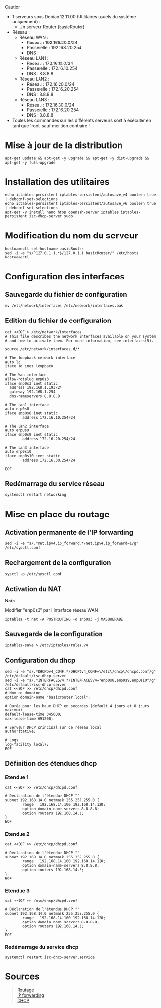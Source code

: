 > [!CAUTION]
> - 1 serveurs sous Debian 12.11.00 (Utilitaires usuels du système uniquement) :
>   - Un serveur Router (basicRouter)
> - Réseau :
>     -  Réseau WAN :
>         -  Réseau     : 192.168.20.0/24
>         -  Passerelle : 192.168.20.254
>         -  DNS : 
>     -  Réseau LAN1   :
>         -  Réseau     : 172.16.10.0/24
>         -  Passerelle : 172.16.10.254
>         -  DNS : 8.8.8.8
>      -  Réseau LAN2   :
>         -  Réseau     : 172.16.20.0/24
>         -  Passerelle : 172.16.20.254
>         -  DNS : 8.8.8.8
>      -  Réseau LAN3   :
>         -  Réseau     : 172.16.30.0/24
>         -  Passerelle : 172.16.20.254
>         -  DNS : 8.8.8.8
> - Toutes les commandes sur les différents serveurs sont à exécuter en tant que 'root' sauf mention contraire !

# Mise à jour de la distribution
```
apt-get update && apt-get -y upgrade && apt-get -y dist-upgrade && apt-get -y full-upgrade 
```

# Installation des utilitaires
```
echo iptables-persistent iptables-persistent/autosave_v4 boolean true | debconf-set-selections
echo iptables-persistent iptables-persistent/autosave_v6 boolean true | debconf-set-selections
apt-get -y install nano htop openssh-server iptables iptables-persistent isc-dhcp-server sudo
```

# Modification du nom du serveur
```
hostnamectl set-hostname basicRouter
sed -i -e "s/^127.0.1.1.*$/127.0.1.1 basicRouter/" /etc/hosts
hostnamectl
```

# Configuration des interfaces
## Sauvegarde du fichier de configuration
```
mv /etc/network/interfaces /etc/network/interfaces.bak
```

## Edition du fichier de configuration
```
cat <<EOF > /etc/network/interfaces
# This file describes the network interfaces available on your system
# and how to activate them. For more information, see interfaces(5).

source /etc/network/interfaces.d/*

# The loopback network interface
auto lo
iface lo inet loopback

# The Wan interface
allow-hotplug enp0s3
iface enp0s3 inet static
  address 192.168.1.193/24
  gateway 192.168.1.254
  dns-nameservers 8.8.8.8

# The Lan1 interface
auto enp0s8
iface enp0s8 inet static
        address 172.16.10.254/24

# The Lan2 interface
auto enp0s9
iface enp0s9 inet static
        address 172.16.20.254/24

# The Lan3 interface
auto enp0s10
iface enp0s10 inet static
        address 172.16.30.254/24

EOF
```

## Redémarrage du service réseau
```
systemctl restart networking
```

# Mise en place du routage
## Activation permanente de l'IP forwarding
```
sed -i -e "s/.*net.ipv4.ip_forward.*/net.ipv4.ip_forward=1/g" /etc/sysctl.conf
```

## Rechargement de la configuration
```
sysctl -p /etc/sysctl.conf
```

## Activation du NAT
> [!Note]
> Modifier "enp0s3" par l'interface réseau WAN
```
iptables -t nat -A POSTROUTING -o enp0s3 -j MASQUERADE
```

## Sauvegarde de la configuration
```
iptables-save > /etc/iptables/rules.v4
```

## Configuration du dhcp
```
sed -i -e "s/.*DHCPDv4_CONF.*/DHCPDv4_CONF=\/etc\/dhcp\/dhcpd.conf/g" /etc/default/isc-dhcp-server
sed -i -e "s/.*INTERFACESv4.*/INTERFACESv4="enp0s8,enp0s9,enp0s10"/g" /etc/default/isc-dhcp-server
cat <<EOF >> /etc/dhcp/dhcpd.conf
# Nom de domaine
option domain-name "basicrouter.local";

# Durée pour les baux DHCP en secondes (default 4 jours et 8 jours maximum)
default-lease-time 345600;
max-lease-time 691200;

# Serveur DHCP principal sur ce réseau local
authoritative;

# Logs
log-facility local7;
EOF
```

## Définition des étendues dhcp
### Etendue 1
```
cat <<EOF >> /etc/dhcp/dhcpd.conf

# Déclaration de l'étendue DHCP ""
subnet 192.168.14.0 netmask 255.255.255.0 {
        range   192.168.14.100 192.168.14.120;
        option domain-name-servers 8.8.8.8;
        option routers 192.168.14.2;
}
EOF
```

### Etendue 2
```
cat <<EOF >> /etc/dhcp/dhcpd.conf

# Déclaration de l'étendue DHCP ""
subnet 192.168.14.0 netmask 255.255.255.0 {
        range   192.168.14.100 192.168.14.120;
        option domain-name-servers 8.8.8.8;
        option routers 192.168.14.2;
}
EOF
```

### Etendue 3
```
cat <<EOF >> /etc/dhcp/dhcpd.conf

# Déclaration de l'étendue DHCP ""
subnet 192.168.14.0 netmask 255.255.255.0 {
        range   192.168.14.100 192.168.14.120;
        option domain-name-servers 8.8.8.8;
        option routers 192.168.14.2;
}
EOF
```

### Redémarrage du service dhcp
```
systemctl restart isc-dhcp-server.service
```

# Sources 
> [Routage](https://alexbacher.fr/unixlinux/routagedeb/)  
> [IP forwarding](https://www.it-connect.fr/activer-lip-forwarding-sous-linux-ipv4ipv6/)  
> [DHCP](https://www.it-connect.fr/serveur-dhcp-sous-linux/)  
